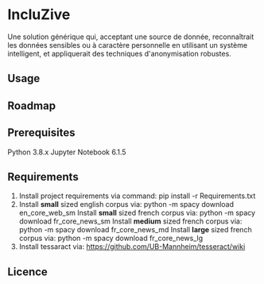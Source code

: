 # IncluZive
Une solution générique qui, acceptant une source de donnée, reconnaîtrait les données sensibles ou à caractère personnelle en utilisant un système intelligent, et appliquerait des techniques d'anonymisation robustes.

## Usage

## Roadmap

## Prerequisites
Python 3.8.x
Jupyter Notebook 6.1.5

## Requirements
1) Install project requirements via command: pip install -r Requirements.txt
2) Install **small** sized english corpus via: python -m spacy download en_core_web_sm
   Install **small** sized french corpus via: python -m spacy download fr_core_news_sm
   Install **medium** sized french corpus via: python -m spacy download fr_core_news_md
   Install **large** sized french corpus via: python -m spacy download fr_core_news_lg
3) Install tessaract via: https://github.com/UB-Mannheim/tesseract/wiki

## Licence